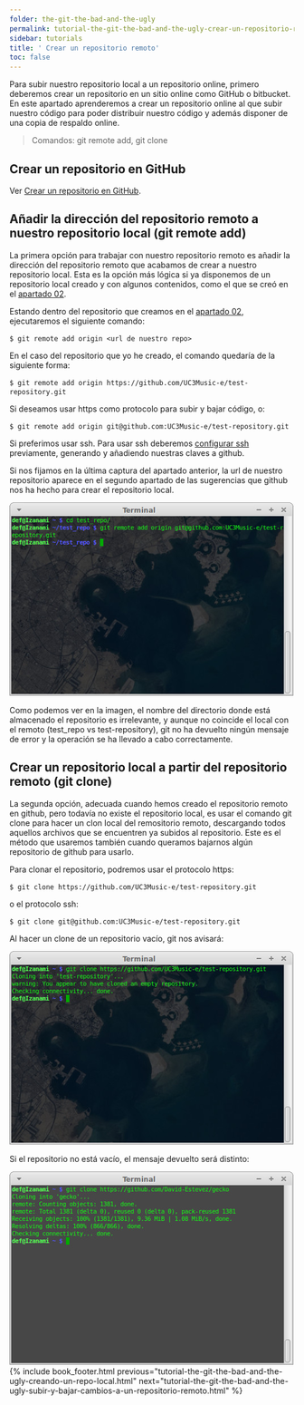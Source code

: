 ```yaml
---
folder: the-git-the-bad-and-the-ugly
permalink: tutorial-the-git-the-bad-and-the-ugly-crear-un-repositorio-remoto.html
sidebar: tutorials
title: ' Crear un repositorio remoto'
toc: false
---
```


Para subir nuestro repositorio local a un repositorio online, primero deberemos crear un repositorio en un sitio online como GitHub o bitbucket. En este apartado aprenderemos a crear un repositorio online al que subir nuestro código para poder distribuir nuestro código y además disponer de una copia de respaldo online.

> Comandos: git remote add, git clone

## Crear un repositorio en GitHub
Ver [Crear un repositorio en GitHub](tutorial-the-git-the-bad-and-the-ugly-crear-un-repositorio-en-github.html).

## Añadir la dirección del repositorio remoto a nuestro repositorio local (git remote add)
La primera opción para trabajar con nuestro repositorio remoto es añadir la dirección del repositorio remoto que acabamos de crear a nuestro repositorio local. Esta es la opción más lógica si ya disponemos
de un repositorio local creado y con algunos contenidos, como el que se creó en el [apartado 02](tutorial-the-git-the-bad-and-the-ugly-creando-un-repo-local.html).

Estando dentro del repositorio que creamos en el [apartado 02](tutorial-the-git-the-bad-and-the-ugly-creando-un-repo-local.html), ejecutaremos el siguiente comando:

```
$ git remote add origin <url de nuestro repo>
```

En el caso del repositorio que yo he creado, el comando quedaría de la siguiente forma:

```
$ git remote add origin https://github.com/UC3Music-e/test-repository.git
```

Si deseamos usar https como protocolo para subir y bajar código, o:

```
$ git remote add origin git@github.com:UC3Music-e/test-repository.git
```

Si preferimos usar ssh. Para usar ssh deberemos [configurar ssh](https://help.github.com/articles/generating-ssh-keys/) previamente, generando y añadiendo nuestras claves a github.

Si nos fijamos en la última captura del apartado anterior, la url de nuestro repositorio aparece en el segundo apartado de las sugerencias que github nos ha hecho para crear el repositorio local.

![](img/tutorials/the-git-the-bad-and-the-ugly/03_remote_add.jpg)

Como podemos ver en la imagen, el nombre del directorio donde está almacenado el repositorio es irrelevante, y aunque no coincide el local con el remoto (test_repo vs test-repository), git no ha devuelto ningún mensaje de error y la operación se ha llevado a cabo correctamente.

## Crear un repositorio local a partir del repositorio remoto (git clone)
La segunda opción, adecuada cuando hemos creado el repositorio remoto en github, pero todavía no existe el repositorio local, es usar el comando git clone para hacer un clon local del remositorio remoto, descargando todos aquellos archivos que se encuentren ya subidos al repositorio. Este es el método que usaremos también cuando queramos bajarnos algún repositorio de github para usarlo.

Para clonar el repositorio, podremos usar el protocolo https:

```
$ git clone https://github.com/UC3Music-e/test-repository.git
```

o el protocolo ssh:
   
```
$ git clone git@github.com:UC3Music-e/test-repository.git
```

Al hacer un clone de un repositorio vacío, git nos avisará:

![](img/tutorials/the-git-the-bad-and-the-ugly/03_git_clone.jpg)

Si el repositorio no está vacío, el mensaje devuelto será distinto:

![](img/tutorials/the-git-the-bad-and-the-ugly/03_git_clone_02.jpg)
{% include book_footer.html previous="tutorial-the-git-the-bad-and-the-ugly-creando-un-repo-local.html" next="tutorial-the-git-the-bad-and-the-ugly-subir-y-bajar-cambios-a-un-repositorio-remoto.html" %}